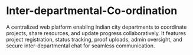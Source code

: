 # Inter-departmental-Co-ordination
A centralized web platform enabling Indian city departments to coordinate projects, share resources, and update progress collaboratively.   It features project registration, status tracking, proof uploads, admin oversight, and secure inter-departmental chat for seamless communication.
